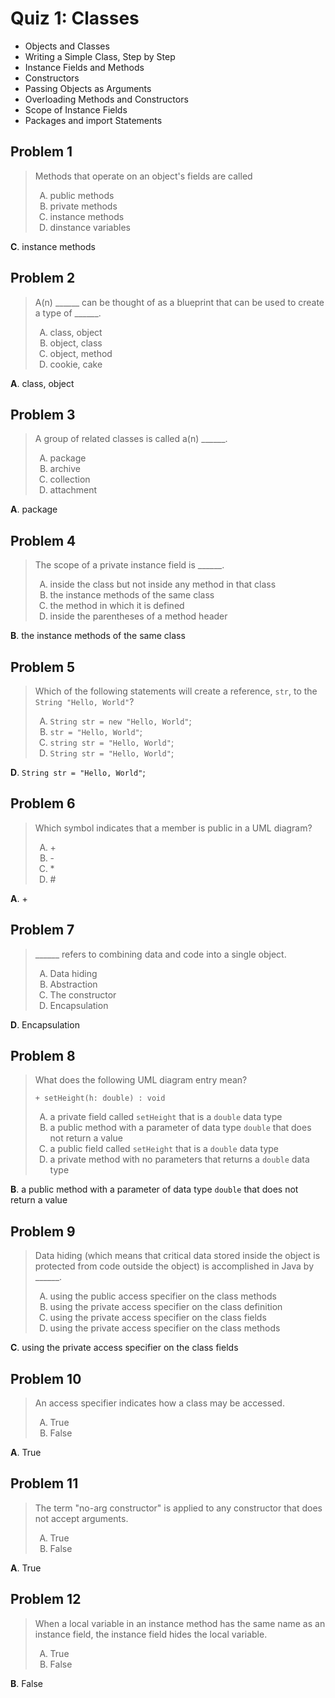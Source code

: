 <style type="text/css">ol { list-style-type: upper-alpha; }</style>

# Quiz 1: Classes

- Objects and Classes
- Writing a Simple Class, Step by Step
- Instance Fields and Methods
- Constructors
- Passing Objects as Arguments
- Overloading Methods and Constructors
- Scope of Instance Fields
- Packages and import Statements

## Problem 1

> Methods that operate on an object's fields are called
>
> 1. public methods
> 2. private methods
> 3. instance methods
> 4. dinstance variables

**C**. instance methods

## Problem 2


> A(n) ______ can be thought of as a blueprint that can be used to create a type
  of ______.
>
> 1. class, object
> 2. object, class
> 3. object, method
> 4. cookie, cake

**A**. class, object

## Problem 3

> A group of related classes is called a(n) ______.
>
> 1. package
> 2. archive
> 3. collection
> 4. attachment

**A**. package

## Problem 4

> The scope of a private instance field is ______.
>
> 1. inside the class but not inside any method in that class
> 2. the instance methods of the same class
> 3. the method in which it is defined
> 4. inside the parentheses of a method header

**B**. the instance methods of the same class

## Problem 5

> Which of the following statements will create a reference, `str`, to the
  `String "Hello, World"`?
>
> 1. `String str = new "Hello, World"`;
> 2. `str = "Hello, World"`;
> 3. `string str = "Hello, World"`;
> 4. `String str = "Hello, World"`;

**D**. `String str = "Hello, World"`;

## Problem 6

> Which symbol indicates that a member is public in a UML diagram?
>
> 1. \+
> 2. \-
> 3. \*
> 4. \#

**A**. \+

## Problem 7

> ______ refers to combining data and code into a single object.
>
> 1. Data hiding
> 2. Abstraction
> 3. The constructor
> 4. Encapsulation

**D**. Encapsulation

## Problem 8

> What does the following UML diagram entry mean?
>
> ```
> + setHeight(h: double) : void
> ```
>
> 1. a private field called `setHeight` that is a `double` data type
> 2. a public method with a parameter of data type `double` that does not return
     a value
> 3. a public field called `setHeight` that is a `double` data type
> 4. a private method with no parameters that returns a `double` data type

**B**. a public method with a parameter of data type `double` that does not
return a value

## Problem 9

> Data hiding (which means that critical data stored inside the object is
  protected from code outside the object) is accomplished in Java by ______.
>
> 1. using the public access specifier on the class methods
> 2. using the private access specifier on the class definition
> 3. using the private access specifier on the class fields
> 4. using the private access specifier on the class methods

**C**. using the private access specifier on the class fields

## Problem 10

> An access specifier indicates how a class may be accessed.
>
> 1. True
> 2. False

**A**. True

## Problem 11

> The term "no-arg constructor" is applied to any constructor that does not
  accept arguments.
>
> 1. True
> 2. False

**A**. True

## Problem 12

> When a local variable in an instance method has the same name as an instance
  field, the instance field hides the local variable.
>
> 1. True
> 2. False

**B**. False
